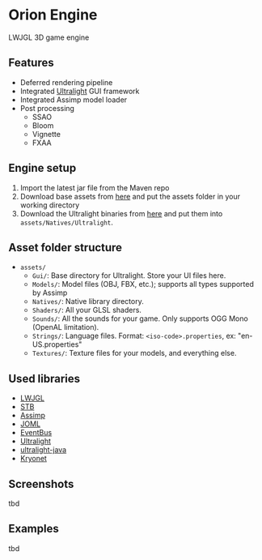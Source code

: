 # Orion Engine
LWJGL 3D game engine

## Features
- Deferred rendering pipeline
- Integrated [Ultralight](https://ultralig.ht) GUI framework
- Integrated Assimp model loader
- Post processing
  - SSAO
  - Bloom
  - Vignette
  - FXAA
  
## Engine setup
1. Import the latest jar file from the Maven repo
2. Download base assets from [here](https://github.com/Twometer/orion-engine/releases/latest) and put the assets folder in your working directory
3. Download the Ultralight binaries from [here]() and put them into `assets/Natives/Ultralight`.
  
## Asset folder structure
- `assets/`
  - `Gui/`: Base directory for Ultralight. Store your UI files here.
  - `Models/`: Model files (OBJ, FBX, etc.); supports all types supported by Assimp
  - `Natives/`: Native library directory. 
  - `Shaders/`: All your GLSL shaders.
  - `Sounds/`: All the sounds for your game. Only supports OGG Mono (OpenAL limitation).
  - `Strings/`: Language files. Format: `<iso-code>.properties`, ex: "en-US.properties"
  - `Textures/`: Texture files for your models, and everything else.
  
## Used libraries
- [LWJGL](https://www.lwjgl.org/)
- [STB](https://github.com/nothings/stb)
- [Assimp](https://www.assimp.org/)
- [JOML](https://github.com/JOML-CI/JOML)
- [EventBus](https://github.com/greenrobot/EventBus)
- [Ultralight](https://ultralig.ht)
- [ultralight-java](https://github.com/LabyMod/ultralight-java)
- [Kryonet](https://github.com/EsotericSoftware/kryonet)
  
## Screenshots
tbd

## Examples
tbd
